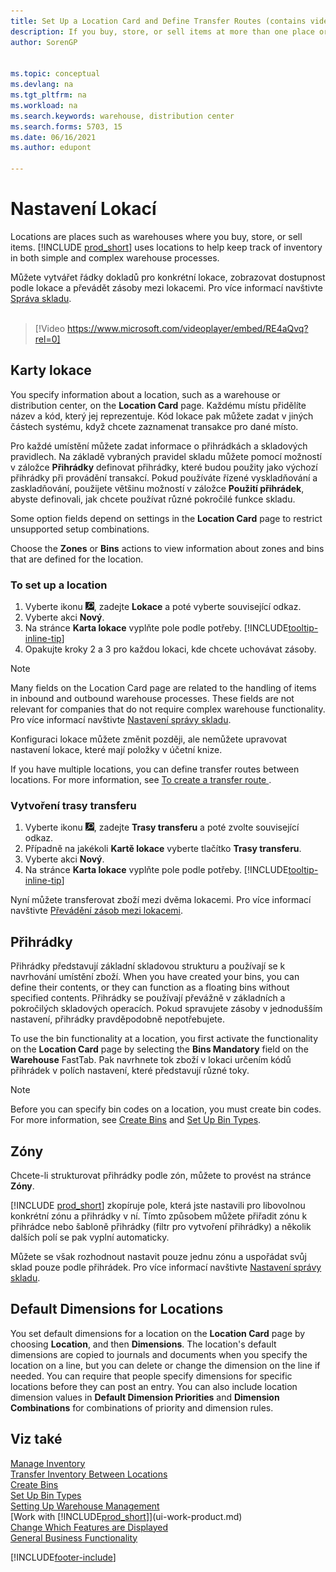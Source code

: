 ```yaml
---
title: Set Up a Location Card and Define Transfer Routes (contains video)
description: If you buy, store, or sell items at more than one place or warehouse, you must set up each location with a location card and define transfer routes. 
author: SorenGP


ms.topic: conceptual
ms.devlang: na
ms.tgt_pltfrm: na
ms.workload: na
ms.search.keywords: warehouse, distribution center
ms.search.forms: 5703, 15
ms.date: 06/16/2021
ms.author: edupont

---
```

# Nastavení Lokací

Locations are places such as warehouses where you buy, store, or sell items. [!INCLUDE [prod_short](includes/prod_short.md)] uses locations to help keep track of inventory in both simple and complex warehouse processes.

Můžete vytvářet řádky dokladů pro konkrétní lokace, zobrazovat dostupnost podle lokace a převádět zásoby mezi lokacemi. Pro více informací navštivte [Správa skladu](inventory-manage-inventory.md).
<br><br>

> [!Video https://www.microsoft.com/videoplayer/embed/RE4aQvq?rel=0]

## Karty lokace
You specify information about a location, such as a warehouse or distribution center, on the **Location Card** page. Každému místu přidělíte název a kód, který jej reprezentuje. Kód lokace pak můžete zadat v jiných částech systému, když chcete zaznamenat transakce pro dané místo.

Pro každé umístění můžete zadat informace o přihrádkách a skladových pravidlech. Na základě vybraných pravidel skladu můžete pomocí možností v záložce **Přihrádky** definovat přihrádky, které budou použity jako výchozí přihrádky při provádění transakcí. Pokud používáte řízené vyskladňování a zaskladňování, použijete většinu možností v záložce **Použití přihrádek**, abyste definovali, jak chcete používat různé pokročilé funkce skladu.

Some option fields depend on settings in the **Location Card** page to restrict unsupported setup combinations.

Choose the **Zones** or **Bins** actions to view information about zones and bins that are defined for the location.

### To set up a location

1. Vyberte ikonu ![Žárovky, která otevře funkci Řekněte mi](media/ui-search/search_small.png "Řekněte mi, co chcete dělat"), zadejte **Lokace** a poté vyberte související odkaz.
2. Vyberte akci **Nový**.
3. Na stránce **Karta lokace** vyplňte pole podle potřeby. [!INCLUDE[tooltip-inline-tip](includes/tooltip-inline-tip_md.md)]
4. Opakujte kroky 2 a 3 pro každou lokaci, kde chcete uchovávat zásoby.

> [!NOTE]  
> Many fields on the Location Card page are related to the handling of items in inbound and outbound warehouse processes. These fields are not relevant for companies that do not require complex warehouse functionality. Pro více informací navštivte [Nastavení správy skladu](warehouse-setup-warehouse.md).

Konfiguraci lokace můžete změnit později, ale nemůžete upravovat nastavení lokace, které mají položky v účetní knize.

If you have multiple locations, you can define transfer routes between locations. For more information, see [To create a transfer route
](inventory-how-setup-locations.md#to-create-a-transfer-route).

### Vytvoření trasy transferu

1. Vyberte ikonu ![Žárovky, která otevře funkci Řekněte mi](media/ui-search/search_small.png "Řekněte mi, co chcete dělat"), zadejte **Trasy transferu** a poté zvolte související odkaz.
2. Případně na jakékoli **Kartě lokace** vyberte tlačítko **Trasy transferu**.
3. Vyberte akci **Nový**.
4. Na stránce **Karta lokace** vyplňte pole podle potřeby. [!INCLUDE[tooltip-inline-tip](includes/tooltip-inline-tip_md.md)]

Nyní můžete transferovat zboží mezi dvěma lokacemi. Pro více informací navštivte [Převádění zásob mezi lokacemi](inventory-how-transfer-between-locations.md).

## Přihrádky

Přihrádky představují základní skladovou strukturu a používají se k navrhování umístění zboží. When you have created your bins, you can define their contents, or they can function as a floating bins without specified contents. Přihrádky se používají převážně v základních a pokročilých skladových operacích. Pokud spravujete zásoby v jednodušším nastavení, přihrádky pravděpodobně nepotřebujete.

To use the bin functionality at a location, you first activate the functionality on the **Location Card** page by selecting the **Bins Mandatory** field on the **Warehouse** FastTab. Pak navrhnete tok zboží v lokaci určením kódů přihrádek v polích nastavení, které představují různé toky.

> [!NOTE]
> Before you can specify bin codes on a location, you must create bin codes. For more information, see [Create Bins](warehouse-how-to-create-individual-bins.md) and [Set Up Bin Types](warehouse-how-to-set-up-bin-types.md).

## Zóny

Chcete-li strukturovat přihrádky podle zón, můžete to provést na stránce **Zóny**.

[!INCLUDE [prod_short](includes/prod_short.md)] zkopíruje pole, která jste nastavili pro libovolnou konkrétní zónu a přihrádky v ní. Tímto způsobem můžete přiřadit zónu k přihrádce nebo šabloně přihrádky (filtr pro vytvoření přihrádky) a několik dalších polí se pak vyplní automaticky.

Můžete se však rozhodnout nastavit pouze jednu zónu a uspořádat svůj sklad pouze podle přihrádek. Pro více informací navštivte [Nastavení správy skladu](warehouse-setup-warehouse.md).

## Default Dimensions for Locations
You set default dimensions for a location on the **Location Card** page by choosing **Location**, and then **Dimensions**. The location's default dimensions are copied to journals and documents when you specify the location on a line, but you can delete or change the dimension on the line if needed. You can require that people specify dimensions for specific locations before they can post an entry. You can also include location dimension values in **Default Dimension Priorities** and **Dimension Combinations** for combinations of priority and dimension rules.

## Viz také

[Manage Inventory](inventory-manage-inventory.md)  
[Transfer Inventory Between Locations](inventory-how-transfer-between-locations.md)  
[Create Bins](warehouse-how-to-create-individual-bins.md)  
[Set Up Bin Types](warehouse-how-to-set-up-bin-types.md)  
[Setting Up Warehouse Management](warehouse-setup-warehouse.md)  
[Work with [!INCLUDE[prod_short](includes/prod_short.md)]](ui-work-product.md)  
[Change Which Features are Displayed](ui-experiences.md)  
[General Business Functionality](ui-across-business-areas.md)


[!INCLUDE[footer-include](includes/footer-banner.md)]